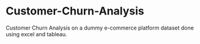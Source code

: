 # Customer-Churn-Analysis
Customer Churn Analysis on a dummy e-commerce platform dataset done using excel and tableau.

